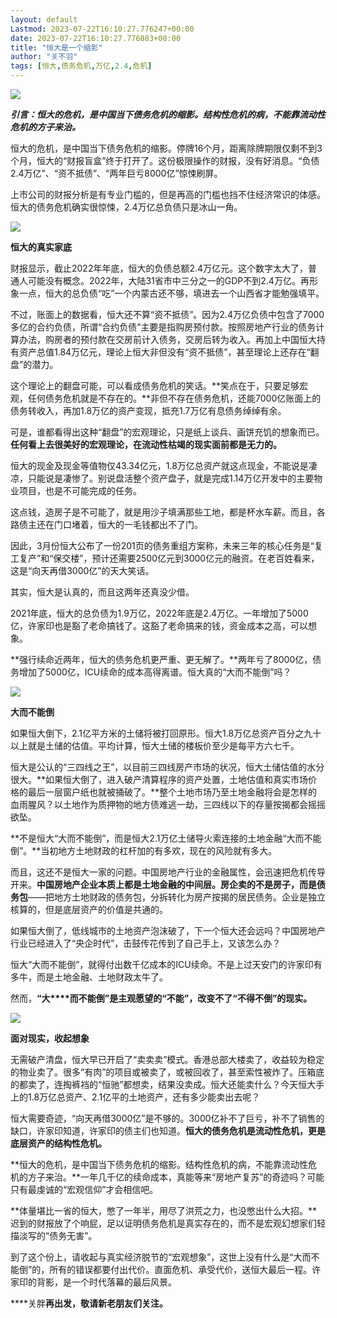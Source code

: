```yaml
---
layout: default
Lastmod: 2023-07-22T16:10:27.776247+00:00
date: 2023-07-22T16:10:27.776083+00:00
title: "恒大是一个缩影"
author: "关不羽"
tags: [恒大,债务危机,万亿,2.4,危机]
---
```


![](https://images.weserv.nl/?url=https%3A//mmbiz.qpic.cn/sz_mmbiz_jpg/7u56fia2ZFs28XhCohQen1Mp1vuWyyl7CPibModfQqry7uJTpGRZiafMFibjbibqZvxsAuwicVn26det61Rg9hq7ea7Q/640%3Fwx_fmt%3Djpeg)

**_引言：恒大的危机，是中国当下债务危机的缩影。结构性危机的病，不能靠流动性危机的方子来治。_**

恒大的危机，是中国当下债务危机的缩影。停牌16个月，距离除牌期限仅剩不到3个月，恒大的“财报盲盒”终于打开了。这份极限操作的财报，没有好消息。“负债2.4万亿”、“资不抵债”、“两年巨亏8000亿”惊悚刷屏。

上市公司的财报分析是有专业门槛的，但是再高的门槛也挡不住经济常识的体感。恒大的债务危机确实很惊悚，2.4万亿总负债只是冰山一角。

![](https://images.weserv.nl/?url=https%3A//mmbiz.qpic.cn/mmbiz_jpg/7u56fia2ZFs2Y1S1RvbfnONhYUUbYR2RIic8U99F9wVcWMwb8vKzIyAt9hQHiamLMOCqCicUajFkCiaYzSKLTPqmgBQ/640%3Fwx_fmt%3Djpeg)

**恒大的真实家底**

财报显示，截止2022年年底，恒大的负债总额2.4万亿元。这个数字太大了，普通人可能没有概念。2022年，大陆31省市中三分之一的GDP不到2.4万亿。再形象一点，恒大的总负债“吃”一个内蒙古还不够，填进去一个山西省才能勉强填平。

不过，账面上的数据看，恒大还不算“资不抵债”。因为2.4万亿负债中包含了7000多亿的合约负债，所谓“合约负债”主要是指购房预付款。按照房地产行业的债务计算办法，购房者的预付款在交房前计入债务，交房后转为收入。再加上中国恒大持有资产总值1.84万亿元，理论上恒大非但没有“资不抵债”，甚至理论上还存在“翻盘”的潜力。

这个理论上的翻盘可能，可以看成债务危机的笑话。**笑点在于，只要足够宏观，任何债务危机就是不存在的。**非但不存在债务危机，还能7000亿账面上的债务转收入，再加1.8万亿的资产变现，抵充1.7万亿有息债务绰绰有余。

可是，谁都看得出这种“翻盘”的宏观理论，只是纸上谈兵、画饼充饥的想象而已。**任何看上去很美好的宏观理论，在流动性枯竭的现实面前都是无力的。**

恒大的现金及现金等值物仅43.34亿元，1.8万亿总资产就这点现金，不能说是凄凉，只能说是凄惨了。别说盘活整个资产盘子，就是完成1.14万亿开发中的主要物业项目，也是不可能完成的任务。

这点钱，造房子是不可能了，就是用沙子填满那些工地，都是杯水车薪。而且，各路债主还在门口堵着，恒大的一毛钱都出不了门。

因此，3月份恒大公布了一份201页的债务重组方案称，未来三年的核心任务是“复工复产”和“保交楼”，预计还需要2500亿元到3000亿元的融资。在老百姓看来，这是“向天再借3000亿”的天大笑话。

其实，恒大是认真的，而且这两年还真没少借。

2021年底，恒大的总负债为1.9万亿，2022年底是2.4万亿。一年增加了5000亿，许家印也是豁了老命搞钱了。这豁了老命搞来的钱，资金成本之高，可以想象。

**强行续命近两年，恒大的债务危机更严重、更无解了。**两年亏了8000亿，债务增加了5000亿，ICU续命的成本高得离谱。恒大真的“大而不能倒”吗？

![](https://images.weserv.nl/?url=https%3A//mmbiz.qpic.cn/mmbiz_jpg/7u56fia2ZFs2Y1S1RvbfnONhYUUbYR2RIQq3xSia83f984tFdS1xcYicD94mOG9sI3VHib16mAYBN4udSniaxmb2YTg/640%3Fwx_fmt%3Djpeg)

**大而不能倒**

如果恒大倒下，2.1亿平方米的土储将被打回原形。恒大1.8万亿总资产百分之九十以上就是土储的估值。平均计算，恒大土储的楼板价至少是每平方六七千。

恒大是公认的“三四线之王”，以目前三四线房产市场的状况，恒大土储估值的水分很大。**如果恒大倒了，进入破产清算程序的资产处置，土地估值和真实市场价格的最后一层窗户纸也就被捅破了。**整个土地市场乃至土地金融将会是怎样的血雨腥风？以土地作为质押物的地方债难逃一劫，三四线以下的存量按揭都会摇摇欲坠。

**不是恒大“大而不能倒”，而是恒大2.1万亿土储导火索连接的土地金融“大而不能倒”。**当初地方土地财政的杠杆加的有多欢，现在的风险就有多大。

而且，这还不是恒大一家的问题。中国房地产行业的金融属性，会迅速把危机传导开来。**中国房地产企业本质上都是土地金融的中间层。房企卖的不是房子，而是债务包**——把地方土地财政的债务包，分拆转化为房产按揭的居民债务。企业是独立核算的，但是底层资产的价值是共通的。

如果恒大倒了，低线城市的土地资产泡沫破了，下一个恒大还会远吗？中国房地产行业已经进入了“央企时代”，击鼓传花传到了自己手上，又该怎么办？

恒大“大而不能倒”，就得付出数千亿成本的ICU续命。不是上过天安门的许家印有多牛，而是土地金融、土地财政太牛了。

然而，**“大****而不能倒”是主观愿望的“不能”，改变不了“不得不倒”的现实。**

![](https://images.weserv.nl/?url=https%3A//mmbiz.qpic.cn/mmbiz_jpg/7u56fia2ZFs2Y1S1RvbfnONhYUUbYR2RI2cvrrzBr5F1glmzR06IdBK8KKMiaPOY53yI5v3S7Ixgh3YGfz0ZIvaQ/640%3Fwx_fmt%3Djpeg)

**面对现实，收起想象**

无需破产清盘，恒大早已开启了“卖卖卖”模式。香港总部大楼卖了，收益较为稳定的物业卖了。很多“有肉”的项目或被卖了，或被回收了，甚至索性被炸了。压箱底的都卖了，连掏裤裆的“恒驰”都想卖，结果没卖成。恒大还能卖什么？今天恒大手上的1.8万亿总资产、2.1亿平的土地资产，还有多少能卖出去呢？

恒大需要奇迹，“向天再借3000亿”是不够的。3000亿补不了巨亏，补不了销售的缺口，许家印知道，许家印的债主们也知道。**恒大的债务危机是流动性危机，更是底层资产的结构性危机。**

**恒大的危机，是中国当下债务危机的缩影。结构性危机的病，不能靠流动性危机的方子来治。**一年几千亿的续命成本，真能等来“房地产复苏”的奇迹吗？可能只有最虔诚的“宏观信仰”才会相信吧。

**体量堪比一省的恒大，憋了一年半，用尽了洪荒之力，也没憋出什么大招。**迟到的财报放了个响屁，足以证明债务危机是真实存在的，而不是宏观幻想家们轻描淡写的“债务无害”。

到了这个份上，请收起与真实经济脱节的“宏观想象”，这世上没有什么是“大而不能倒”的，所有的错误都要付出代价。直面危机、承受代价，送恒大最后一程。许家印的背影，是一个时代落幕的最后风景。

****关胖**再出发，敬请新老朋友们关注。**

